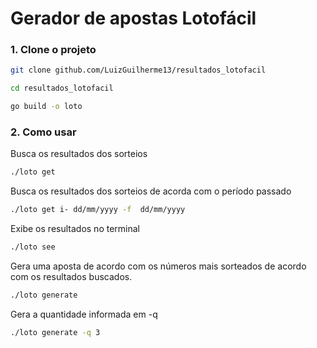 # Gerador de apostas Lotofácil

### 1. Clone o projeto

```bash
git clone github.com/LuizGuilherme13/resultados_lotofacil
```

```bash
cd resultados_lotofacil
```

```bash
go build -o loto
```

### 2. Como usar

Busca os resultados dos sorteios

```bash
./loto get
```

Busca os resultados dos sorteios de acorda com o período passado

```bash
./loto get i- dd/mm/yyyy -f  dd/mm/yyyy
```

Exibe os resultados no terminal

```bash
./loto see
```

Gera uma aposta de acordo com os números mais sorteados de acordo com os resultados buscados.

```bash
./loto generate
```

Gera a quantidade informada em -q

```bash
./loto generate -q 3
```
